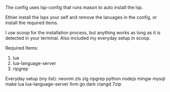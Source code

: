 The config uses lsp-config that runs mason to auto install the lsp.

Ethier install the lsps your self and remove the lanuages in the config, or install the required items.

I use scoop for the installation process, but anything works as long as it is detected in your terminal.
Also included my everyday setup in scoop.

Required Items:
<ol>
<li>lua</li>
<li>lua-language-server</li>
<li>ripgrep</li>
</ol>

Everyday setup (my list):
neovim
zls
zig
ripgrep
python
nodejs
mingw
mysql
make
lua
lua-language-server
llvm
go
dark
clangd
7zip
